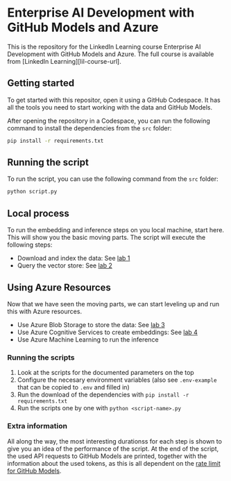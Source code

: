 # Enterprise AI Development with GitHub Models and Azure
This is the repository for the LinkedIn Learning course Enterprise AI Development with GitHub Models and Azure. The full course is available from [LinkedIn Learning][lil-course-url].

## Getting started
To get started with this repositor, open it using a GitHub Codespace. It has all the tools you need to start working with the data and GitHub Models.

After opening the repository in a Codespace, you can run the following command to install the dependencies from the `src` folder:

```bash
pip install -r requirements.txt
```

## Running the script
To run the script, you can use the following command from the `src` folder:

```bash
python script.py
```

## Local process
To run the embedding and inference steps on you local machine, start here. This will show you the basic moving parts.
The script will execute the following steps:

- Download and index the data: See [lab 1](/labs/Lab%201%20-%20Download%20and%20index%20the%20data.md)
- Query the vector store: See [lab 2](/labs/Lab%202%20-%20Query%20the%20vector%20store.md)

## Using Azure Resources
Now that we have seen the moving parts, we can start leveling up and run this with Azure resources.

- Use Azure Blob Storage to store the data: See [lab 3](/labs/Lab%203%20-%20Upload%20the%20data%20into%20blob%20storage.md)
- Use Azure Cognitive Services to create embeddings: See [lab 4](/labs/Lab%204%20-%20Create%20embeddings%20with%20Azure%20OpenAI.md)
- Use Azure Machine Learning to run the inference

### Running the scripts
1. Look at the scripts for the documented parameters on the top
1. Configure the necesary environment variables (also see `.env-example` that can be copied to `.env` and filled in)
1. Run the download of the dependencies with `pip install -r requirements.txt`
1. Run the scripts one by one with `python <script-name>.py`

### Extra information
All along the way, the most interesting durationss for each step is shown to give you an idea of the performance of the script.
At the end of the script, the used API requests to GitHub Models are printed, together with the information about the used tokens, as this is all dependent on the [rate limit for GitHub Models](https://docs.github.com/en/github-models/prototyping-with-ai-models#rate-limits).
